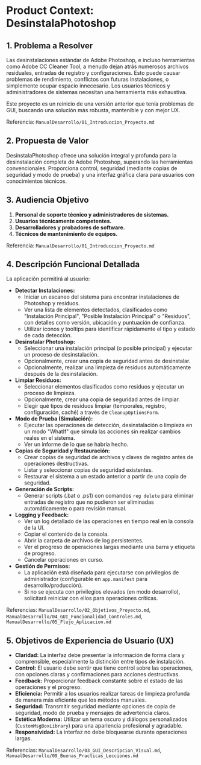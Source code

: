 # Product Context: DesinstalaPhotoshop

## 1. Problema a Resolver
Las desinstalaciones estándar de Adobe Photoshop, e incluso herramientas como Adobe CC Cleaner Tool, a menudo dejan atrás numerosos archivos residuales, entradas de registro y configuraciones. Esto puede causar problemas de rendimiento, conflictos con futuras instalaciones, o simplemente ocupar espacio innecesario. Los usuarios técnicos y administradores de sistemas necesitan una herramienta más exhaustiva.

Este proyecto es un reinicio de una versión anterior que tenía problemas de GUI, buscando una solución más robusta, mantenible y con mejor UX.

Referencia: `ManualDesarrollo/01_Introduccion_Proyecto.md`

## 2. Propuesta de Valor
DesinstalaPhotoshop ofrece una solución integral y profunda para la desinstalación completa de Adobe Photoshop, superando las herramientas convencionales. Proporciona control, seguridad (mediante copias de seguridad y modo de prueba) y una interfaz gráfica clara para usuarios con conocimientos técnicos.

## 3. Audiencia Objetivo
1.  **Personal de soporte técnico y administradores de sistemas.**
2.  **Usuarios técnicamente competentes.**
3.  **Desarrolladores y probadores de software.**
4.  **Técnicos de mantenimiento de equipos.**

Referencia: `ManualDesarrollo/01_Introduccion_Proyecto.md`

## 4. Descripción Funcional Detallada
La aplicación permitirá al usuario:
*   **Detectar Instalaciones:**
    *   Iniciar un escaneo del sistema para encontrar instalaciones de Photoshop y residuos.
    *   Ver una lista de elementos detectados, clasificados como "Instalación Principal", "Posible Instalación Principal" o "Residuos", con detalles como versión, ubicación y puntuación de confianza.
    *   Utilizar iconos y tooltips para identificar rápidamente el tipo y estado de cada detección.
*   **Desinstalar Photoshop:**
    *   Seleccionar una instalación principal (o posible principal) y ejecutar un proceso de desinstalación.
    *   Opcionalmente, crear una copia de seguridad antes de desinstalar.
    *   Opcionalmente, realizar una limpieza de residuos automáticamente después de la desinstalación.
*   **Limpiar Residuos:**
    *   Seleccionar elementos clasificados como residuos y ejecutar un proceso de limpieza.
    *   Opcionalmente, crear una copia de seguridad antes de limpiar.
    *   Elegir qué tipos de residuos limpiar (temporales, registro, configuración, caché) a través de `CleanupOptionsForm`.
*   **Modo de Prueba (Simulación):**
    *   Ejecutar las operaciones de detección, desinstalación o limpieza en un modo "WhatIf" que simula las acciones sin realizar cambios reales en el sistema.
    *   Ver un informe de lo que se habría hecho.
*   **Copias de Seguridad y Restauración:**
    *   Crear copias de seguridad de archivos y claves de registro antes de operaciones destructivas.
    *   Listar y seleccionar copias de seguridad existentes.
    *   Restaurar el sistema a un estado anterior a partir de una copia de seguridad.
*   **Generación de Scripts:**
    *   Generar scripts (.bat o .ps1) con comandos `reg delete` para eliminar entradas de registro que no pudieron ser eliminadas automáticamente o para revisión manual.
*   **Logging y Feedback:**
    *   Ver un log detallado de las operaciones en tiempo real en la consola de la UI.
    *   Copiar el contenido de la consola.
    *   Abrir la carpeta de archivos de log persistentes.
    *   Ver el progreso de operaciones largas mediante una barra y etiqueta de progreso.
    *   Cancelar operaciones en curso.
*   **Gestión de Permisos:**
    *   La aplicación está diseñada para ejecutarse con privilegios de administrador (configurable en `app.manifest` para desarrollo/producción).
    *   Si no se ejecuta con privilegios elevados (en modo desarrollo), solicitará reiniciar con ellos para operaciones críticas.

Referencias: `ManualDesarrollo/02_Objetivos_Proyecto.md`, `ManualDesarrollo/04_GUI_Funcionalidad_Controles.md`, `ManualDesarrollo/05_Flujo_Aplicacion.md`

## 5. Objetivos de Experiencia de Usuario (UX)
*   **Claridad:** La interfaz debe presentar la información de forma clara y comprensible, especialmente la distinción entre tipos de instalación.
*   **Control:** El usuario debe sentir que tiene control sobre las operaciones, con opciones claras y confirmaciones para acciones destructivas.
*   **Feedback:** Proporcionar feedback constante sobre el estado de las operaciones y el progreso.
*   **Eficiencia:** Permitir a los usuarios realizar tareas de limpieza profunda de manera más eficiente que los métodos manuales.
*   **Seguridad:** Transmitir seguridad mediante opciones de copia de seguridad, modo de prueba y mensajes de advertencia claros.
*   **Estética Moderna:** Utilizar un tema oscuro y diálogos personalizados (`CustomMsgBoxLibrary`) para una apariencia profesional y agradable.
*   **Responsividad:** La interfaz no debe bloquearse durante operaciones largas.

Referencias: `ManualDesarrollo/03_GUI_Descripcion_Visual.md`, `ManualDesarrollo/09_Buenas_Practicas_Lecciones.md`